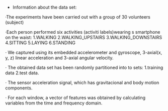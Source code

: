 * Information about the data set:
 
 ·The experiments have been carried out with a group of 30 volunteers (subject) 

 ·Each person performed six activities (activiti labels)wearing s smartphone on the waist:
    1.WALKING
    2.WALKING_UPSTAIRS
    3.WALKING_DOWNSTAIRS
    4.SITTING
    5.LAYING
    6.STANDING
    
 · We captured using its embedded accelerometer and gyroscope, 3-axial(x, y, z) linear acceleration and 3-axial angular     velocity.

 · The obtained data set has been randomly partitioned into to sets: 1.training data  2.test data.
 
 · The sensor acceleration signal, which has gravitacional and body motion components.
 
 · For each window, a vector of features was obtained by calculating variables from the time and frequency domain.
 

 
 
